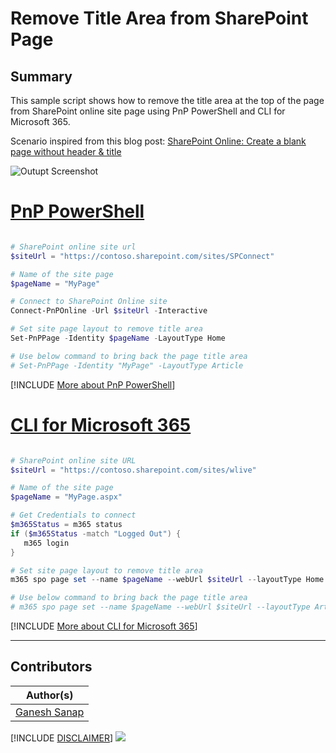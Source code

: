 

# Remove Title Area from SharePoint Page

## Summary

This sample script shows how to remove the title area at the top of the page from SharePoint online site page using PnP PowerShell and CLI for Microsoft 365.

Scenario inspired from this blog post: [SharePoint Online: Create a blank page without header & title](https://ganeshsanapblogs.wordpress.com/2021/03/26/sharepoint-online-create-a-blank-page-without-header-and-title/)

![Outupt Screenshot](assets/output.png)

# [PnP PowerShell](#tab/pnpps)

```powershell

# SharePoint online site url
$siteUrl = "https://contoso.sharepoint.com/sites/SPConnect"	

# Name of the site page
$pageName = "MyPage"

# Connect to SharePoint Online site
Connect-PnPOnline -Url $siteUrl -Interactive

# Set site page layout to remove title area
Set-PnPPage -Identity $pageName -LayoutType Home

# Use below command to bring back the page title area
# Set-PnPPage -Identity "MyPage" -LayoutType Article

```

[!INCLUDE [More about PnP PowerShell](../../docfx/includes/MORE-PNPPS.md)]

# [CLI for Microsoft 365](#tab/cli-m365-ps)

```powershell

# SharePoint online site URL
$siteUrl = "https://contoso.sharepoint.com/sites/wlive"

# Name of the site page
$pageName = "MyPage.aspx"

# Get Credentials to connect
$m365Status = m365 status
if ($m365Status -match "Logged Out") {
   m365 login
}

# Set site page layout to remove title area
m365 spo page set --name $pageName --webUrl $siteUrl --layoutType Home

# Use below command to bring back the page title area
# m365 spo page set --name $pageName --webUrl $siteUrl --layoutType Article

```

[!INCLUDE [More about CLI for Microsoft 365](../../docfx/includes/MORE-CLIM365.md)]

***

## Contributors

| Author(s) |
|-----------|
| [Ganesh Sanap](https://ganeshsanapblogs.wordpress.com/about) |

[!INCLUDE [DISCLAIMER](../../docfx/includes/DISCLAIMER.md)]
<img src="https://m365-visitor-stats.azurewebsites.net/script-samples/scripts/spo-remove-page-title-area" aria-hidden="true" />

